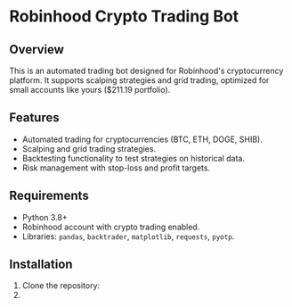 # Robinhood Crypto Trading Bot

## Overview
This is an automated trading bot designed for Robinhood's cryptocurrency platform. It supports scalping strategies and grid trading, optimized for small accounts like yours ($211.19 portfolio).

## Features
- Automated trading for cryptocurrencies (BTC, ETH, DOGE, SHIB).
- Scalping and grid trading strategies.
- Backtesting functionality to test strategies on historical data.
- Risk management with stop-loss and profit targets.

## Requirements
- Python 3.8+
- Robinhood account with crypto trading enabled.
- Libraries: `pandas`, `backtrader`, `matplotlib`, `requests`, `pyotp`.

## Installation
1. Clone the repository:
2. 
